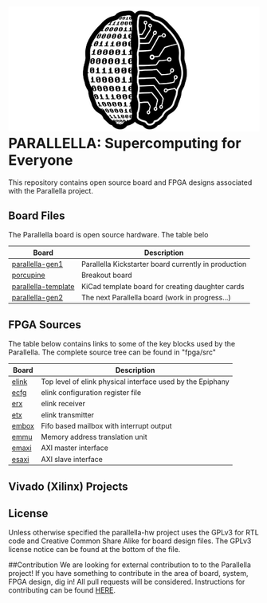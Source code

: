 ![alt tag](docs/parallella_logo_small.jpg)
PARALLELLA: Supercomputing for Everyone
========================================	

This repository contains open source board and FPGA designs associated with the Parallella project. 

## Board Files
The Parallella board is open source hardware. The table belo

Board      | Description
-----------|--------------
[parallella-gen1](boards/parallella-gen1)         | Parallella Kickstarter board currently in production
[porcupine](boards/porcupine)                     | Breakout board 
[parallella-template](boards/parallella-template) | KiCad template board for creating daughter cards  
[parallella-gen2](boards/parallella-gen2)         | The next Parallella board (work in progress...)

## FPGA Sources
The table below contains links to some of the key blocks used by the Parallella. The complete source tree can be found in "fpga/src"

Board      | Description
-----------|--------------
[elink](fpga/src/elink/hdl/elink.v)             | Top level of elink physical interface used by the Epiphany
[ecfg](fpga/src/ecfg/hdl/ecfg.v)                | elink configuration register file
[erx](fpga/src/erx/hdl/erx.v)                   | elink receiver
[etx](fpga/src/etx/hdl/etx.v)                   | elink transmitter
[embox](fpga/src/embox/hdl/embox.v)             | Fifo based mailbox with interrupt output
[emmu](fpga/src/emmu/hdl/emmu.v)                | Memory address translation unit
[emaxi](fpga/src/axi/hdl/emaxi.v)               | AXI master interface
[esaxi](fpga/src/axi/hdl/esaxi.v)               | AXI slave interface

## Vivado (Xilinx) Projects


## License
Unless otherwise specified the parallella-hw project uses the GPLv3 for RTL code and 
Creative Common Share Alike for board design files. The GPLv3 license notice can be found at the bottom of the file.

##Contribution
We are looking for external contribution to to the Parallella project! If you have something to contribute in the area of board, system, FPGA design, dig in! All pull requests will be considered. Instructions for contributing can be found [HERE](CONTRIBUTING.md). 

